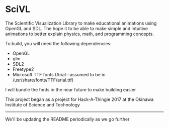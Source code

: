 # SciVL

The Scientific Visualization Library to make educational animations using 
OpenGL and SDL. The hope it to be able to make simple and intuitive animations
to better explain physics, math, and programming concepts.

To build, you will need the following dependencies:

* OpenGL
* glm
* SDL2
* Freetype2
* Microsoft TTF fonts (Arial--assumed to be in /usr/share/fonts/TTF/arial.ttf)

I will bundle the fonts in the near future to make building easier

This project began as a project for Hack-A-Thingie 2017 at the Okinawa 
Institute of Science and Technology

----

We'll be updating the README periodically as we go further
